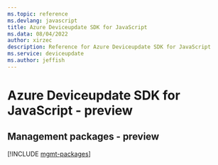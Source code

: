 ```yaml
---
ms.topic: reference
ms.devlang: javascript
title: Azure Deviceupdate SDK for JavaScript
ms.data: 08/04/2022
author: xirzec
description: Reference for Azure Deviceupdate SDK for JavaScript
ms.service: deviceupdate
ms.author: jeffish
---
```

# Azure Deviceupdate SDK for JavaScript - preview

## Management packages - preview
[!INCLUDE [mgmt-packages](deviceupdate-mgmt-index.md)]